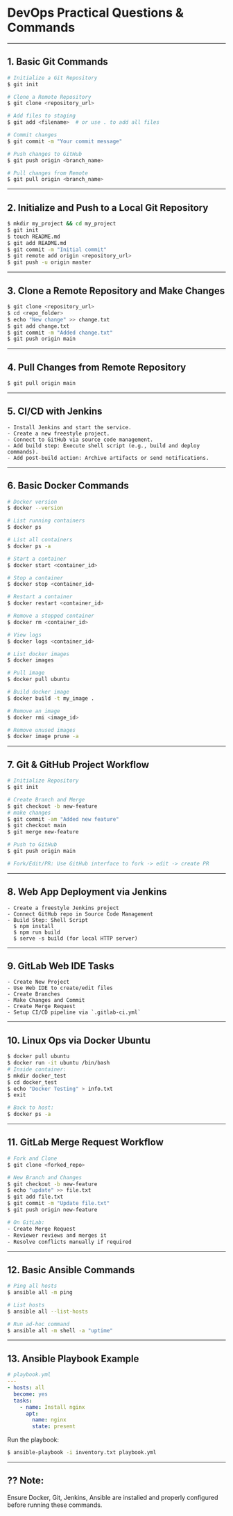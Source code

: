 
# DevOps Practical Questions & Commands

---

## 1. Basic Git Commands

```bash
# Initialize a Git Repository
$ git init

# Clone a Remote Repository
$ git clone <repository_url>

# Add files to staging
$ git add <filename>  # or use . to add all files

# Commit changes
$ git commit -m "Your commit message"

# Push changes to GitHub
$ git push origin <branch_name>

# Pull changes from Remote
$ git pull origin <branch_name>
```

---

## 2. Initialize and Push to a Local Git Repository

```bash
$ mkdir my_project && cd my_project
$ git init
$ touch README.md
$ git add README.md
$ git commit -m "Initial commit"
$ git remote add origin <repository_url>
$ git push -u origin master
```

---

## 3. Clone a Remote Repository and Make Changes

```bash
$ git clone <repository_url>
$ cd <repo_folder>
$ echo "New change" >> change.txt
$ git add change.txt
$ git commit -m "Added change.txt"
$ git push origin main
```

---

## 4. Pull Changes from Remote Repository

```bash
$ git pull origin main
```

---

## 5. CI/CD with Jenkins

```text
- Install Jenkins and start the service.
- Create a new freestyle project.
- Connect to GitHub via source code management.
- Add build step: Execute shell script (e.g., build and deploy commands).
- Add post-build action: Archive artifacts or send notifications.
```

---

## 6. Basic Docker Commands

```bash
# Docker version
$ docker --version

# List running containers
$ docker ps

# List all containers
$ docker ps -a

# Start a container
$ docker start <container_id>

# Stop a container
$ docker stop <container_id>

# Restart a container
$ docker restart <container_id>

# Remove a stopped container
$ docker rm <container_id>

# View logs
$ docker logs <container_id>

# List docker images
$ docker images

# Pull image
$ docker pull ubuntu

# Build docker image
$ docker build -t my_image .

# Remove an image
$ docker rmi <image_id>

# Remove unused images
$ docker image prune -a
```

---

## 7. Git & GitHub Project Workflow

```bash
# Initialize Repository
$ git init

# Create Branch and Merge
$ git checkout -b new-feature
# make changes
$ git commit -am "Added new feature"
$ git checkout main
$ git merge new-feature

# Push to GitHub
$ git push origin main

# Fork/Edit/PR: Use GitHub interface to fork -> edit -> create PR
```

---

## 8. Web App Deployment via Jenkins

```text
- Create a freestyle Jenkins project
- Connect GitHub repo in Source Code Management
- Build Step: Shell Script
  $ npm install
  $ npm run build
  $ serve -s build (for local HTTP server)
```

---

## 9. GitLab Web IDE Tasks

```text
- Create New Project
- Use Web IDE to create/edit files
- Create Branches
- Make Changes and Commit
- Create Merge Request
- Setup CI/CD pipeline via `.gitlab-ci.yml`
```

---

## 10. Linux Ops via Docker Ubuntu

```bash
$ docker pull ubuntu
$ docker run -it ubuntu /bin/bash
# Inside container:
$ mkdir docker_test
$ cd docker_test
$ echo "Docker Testing" > info.txt
$ exit

# Back to host:
$ docker ps -a
```

---

## 11. GitLab Merge Request Workflow

```bash
# Fork and Clone
$ git clone <forked_repo>

# New Branch and Changes
$ git checkout -b new-feature
$ echo "update" >> file.txt
$ git add file.txt
$ git commit -m "Update file.txt"
$ git push origin new-feature

# On GitLab:
- Create Merge Request
- Reviewer reviews and merges it
- Resolve conflicts manually if required
```

---

## 12. Basic Ansible Commands

```bash
# Ping all hosts
$ ansible all -m ping

# List hosts
$ ansible all --list-hosts

# Run ad-hoc command
$ ansible all -m shell -a "uptime"
```

---

## 13. Ansible Playbook Example

```yaml
# playbook.yml
---
- hosts: all
  become: yes
  tasks:
    - name: Install nginx
      apt:
        name: nginx
        state: present
```

Run the playbook:
```bash
$ ansible-playbook -i inventory.txt playbook.yml
```

---

## ?? Note:
Ensure Docker, Git, Jenkins, Ansible are installed and properly configured before running these commands.
